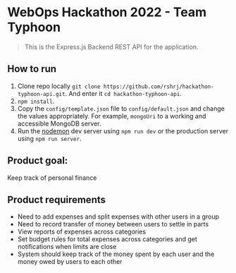 # WebOps Hackathon 2022 - Team Typhoon

> This is the Express.js Backend REST API for the application.

## How to run

1. Clone repo locally `git clone https://github.com/rshrj/hackathon-typhoon-api.git`. And enter it `cd hackathon-typhoon-api`.
2. `npm install`.
3. Copy the `config/template.json` file to `config/default.json` and change the values appropriately. For example, `mongoUri` to a working and accessible MongoDB server.
4. Run the [nodemon](https://www.npmjs.com/package/nodemon) dev server using `npm run dev` or the production server using `npm run server`.

## Product goal:

Keep track of personal finance

## Product requirements

- Need to add expenses and split expenses with other users in a group
- Need to record transfer of money between users to settle in parts
- View reports of expenses across categories
- Set budget rules for total expenses across categories and get notifications when limits are close
- System should keep track of the money spent by each user and the money owed by users to each other
